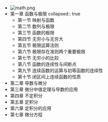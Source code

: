 - ![math.png](../assets/math_1708953661861_0.png)
- 第一章 函数与极限
  collapsed:: true
	- 第一节 映射与函数
	- 第二节 数列与极限
	- 第三节 函数的极限
	- 第四节 无穷小与无穷大
	- 第五节 极限运算法则
	- 第六节 极限存在准则两个重要极限
	- 第七节 无穷小的比较
	- 第八节 函数的连续性与间断点
	- 第九节 连续函数的运算与初等函数的连续性
	- 第十节 闭区间上连续函数的性质
- 第二章 导数与微分
- 第三章 微分中值定理与导数的应用
- 第四章 不定积分
- 第五章 定积分
- 第六章 定积分的应用
- 第七章 微分方程